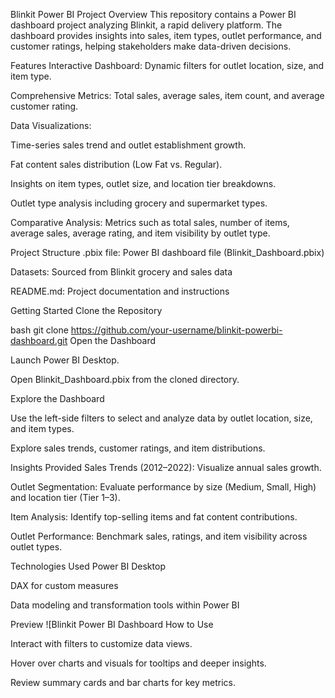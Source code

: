 Blinkit Power BI Project
Overview
This repository contains a Power BI dashboard project analyzing Blinkit, a rapid delivery platform. The dashboard provides insights into sales, item types, outlet performance, and customer ratings, helping stakeholders make data-driven decisions.

Features
Interactive Dashboard: Dynamic filters for outlet location, size, and item type.

Comprehensive Metrics: Total sales, average sales, item count, and average customer rating.

Data Visualizations:

Time-series sales trend and outlet establishment growth.

Fat content sales distribution (Low Fat vs. Regular).

Insights on item types, outlet size, and location tier breakdowns.

Outlet type analysis including grocery and supermarket types.

Comparative Analysis: Metrics such as total sales, number of items, average sales, average rating, and item visibility by outlet type.

Project Structure
.pbix file: Power BI dashboard file (Blinkit_Dashboard.pbix)

Datasets: Sourced from Blinkit grocery and sales data

README.md: Project documentation and instructions

Getting Started
Clone the Repository

bash
git clone https://github.com/your-username/blinkit-powerbi-dashboard.git
Open the Dashboard

Launch Power BI Desktop.

Open Blinkit_Dashboard.pbix from the cloned directory.

Explore the Dashboard

Use the left-side filters to select and analyze data by outlet location, size, and item types.

Explore sales trends, customer ratings, and item distributions.

Insights Provided
Sales Trends (2012–2022): Visualize annual sales growth.

Outlet Segmentation: Evaluate performance by size (Medium, Small, High) and location tier (Tier 1–3).

Item Analysis: Identify top-selling items and fat content contributions.

Outlet Performance: Benchmark sales, ratings, and item visibility across outlet types.

Technologies Used
Power BI Desktop

DAX for custom measures

Data modeling and transformation tools within Power BI

Preview
![Blinkit Power BI Dashboard How to Use

Interact with filters to customize data views.

Hover over charts and visuals for tooltips and deeper insights.

Review summary cards and bar charts for key metrics.
